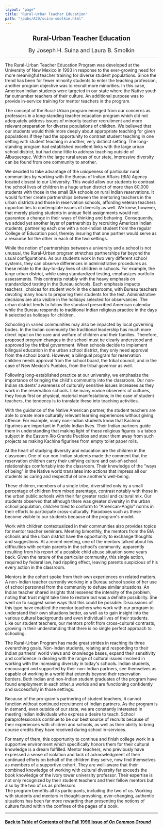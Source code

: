 ```yaml
---
layout: "page"
title: "Rural-Urban Teacher Education"
path: "/pubs/A20/suina-smolkin.html"
---
```

<main><center><h2>Rural-Urban Teacher Education</h2> <font size="+1">By Joseph H. Suina and Laura B. Smolkin</font> </center><hr/> 
The Rural-Urban Teacher Education Program was developed at the University
of New Mexico in 1993 in response to the ever-growing need for more
meaningful teacher training for diverse student populations.  Since the
trend has been for fewer minority students to enter the teaching
profession, another program objective was to recruit more minorities.  In
this case, American Indian students were targeted in our state where the
Native youth far outnumber teachers of their culture.  An additional
purpose was to provide in-service training for mentor teachers in the
program.<p>
The concept of the Rural-Urban program emerged from our concerns as
professors in a long-standing teacher education program which did not
adequately address issues of minority teacher recruitment and more
relevant preparation for diverse populations of children. We believed that
our students would think more deeply about appropriate teaching for given
populations if they had the opportunity to contrast student teaching in
one setting with student teaching in another, very distinct setting.  The
long-standing program had established excellent links with the large urban
school district, but had done little to address teaching outside of
Albuquerque. Within the large rural areas of our state, impressive
diversity can be found from one community to another. 
</p><p>
We decided to take advantage of the uniqueness of particular rural
communities by working with the Bureau of Indian Affairs (BIA) Agency
located closest to our University. This would allow our students to
contrast the school lives of children in a huge urban district of more
than 80,000 students with those in the small BIA schools on rural Indian
reservations.  It would further create partnerships between the mentoring
teachers in the urban districts and those in reservation schools,
affording veteran teachers opportunities to contemplate issues of
diversity as well.  We knew, however, that merely placing students in
unique field assignments would not guarantee a change in their ways of
thinking and behaving.  Consequently, we added yet another layer of
partnerships by recruiting American Indian students, partnering each one
with a non-Indian student from the regular College of Education pool,
thereby insuring that one partner would serve as a resource for the other
in each of the two settings.</p><p>
While the notion of partnerships between a university and a school is not
unusual, the Rural-Urban program stretches partnerships far beyond the
usual configurations.  As our students work in two very different school
systems, they can observe differences
in administrative procedures as these relate to the day-to-day lives of
children in schools.  For example, the large urban district, while using
standardized testing, emphasizes portfolio assessments.  This contrasts
notably with the heavy emphasis on standardized testing in the Bureau
schools.  Each emphasis impacts teachers_ choices for student work in the
classrooms, with Bureau teachers devoting many hours to preparing their
students for the test.  Administrative decisions are also visible in the
holidays selected for observances.  The urban district tends to follow the
standard prescribed American calendar while the Bureau responds to
traditional Indian religious practice in the days it selected as holidays
for children.</p><p>
Schooling in varied communities may also be impacted by local governing
bodes. In the Indian community the traditional leadership has much more
direct input on the care and welfare of children and their families.
Therefore, proposed program changes in the
school must be clearly understood and approved by the tribal government. 
When schools decide to implement bilingual education in the urban school
district, they only need approval from the school board. However, a
bilingual program for reservation children needs approval from the school
board, the tribal council, and in the case of New Mexico's Pueblos, from
the tribal governor as well.</p><p>
Following long-established practice at our university, we emphasize the
importance of bringing the child's community into the classroom.  Our
non-Indian students' awareness of culturally sensitive issues increases as
they work in the reservation schools.  Like many novice observers of
cultures, they focus first on physical, material manifestations; in the
case of student teachers, the tendency is to translate these into teaching
activities.  </p><p>
With the guidance of the Native American partner, the student teachers are
able to create more culturally relevant learning experiences without
giving offence. For example, many non-Indian students know that Kachina
figurines are important in Pueblo Indian lives. Their Indian partners
guide them in understanding that making light of these religious figures
is a taboo subject in the Eastern Rio Grande Pueblos and steer them away
from such projects as making Kachina figurines from empty toilet paper
rolls. 
</p><p>
At the heart of studying diversity and education are the children in the
classroom. One of our non-Indian students made the comment that the
reservation children carry their unifying culture and out-of-school
relationships comfortably into the classroom.
Their knowledge of the "ways of being" in the Native world translates
into actions that impress all our students as caring and respectful of one
another's well-being. </p><p>
These children, members of a single tribe, diversified only by a small
percentage of children from mixed parentage, contrast notably with those
in the urban public schools with their far greater racial and cultural
mix. Our students observed that although
there was greater diversity in the urban school population, children
tried to conform to "American-Anglo" norms in their efforts to participate
cross-culturally.  Paradoxes such as these become visible to our students
because of the program's model.</p><p>
Work with children contextualized in their communities also provides
topics for mentor teacher seminars. Meeting bimonthly, the mentors from
the BIA schools and the urban district have the opportunity to exchange
thoughts and suggestions.  At a recent meeting, one of the mentors talked
about his difficulties with certain parents in the school's community,
apparently resulting from his report of a possible child abuse situation
some years back. Given the nature of the particular community, this single
action, required by federal law, had rippling effect, leaving parents
suspicious of his every action in the classroom. </p><p>
Mentors in the cohort spoke from their own experiences on related matters. 
A non-Indian teacher currently working in a Bureau school spoke of her use
of school personnel from the community to defuse similar situations. An
Indian teacher shared insights that lessened the intensity of the problem,
noting that trust might take time to restore but was a definite
possibility.  She went on to suggest some ways that this could be
possible. Discussions of this type have enabled the mentor teachers who
work with our program to understand their own situations better, as well
as to gain insight into the various cultural backgrounds and even
individual lives of their students. Like our student teachers, our mentors
profit from cross-cultural contrasts, growing in their understanding that
there is no single perfect approach to schooling.</p><p>
The Rural-Urban Program has made great strides in reaching its three
overarching goals. Non-Indan students, relating and responding to their
Indian partners' world views and knowledge bases, expand their sensitivity
and confidence in dealing with the range of cultural issues involved in
working with the increasing diversity in today's schools. Indian students,
encouraged and supported by their non-Indian partners, see themselves as
capable of working in a world that extends beyond their reservation
borders.  Both Indian and non-Indian student graduates of the program have
found employment in each other_s worlds and are functioning confidently
and successfully in those settings. </p><p>
Because of the pro-gram's partnering of student teachers, it cannot
function without continued recruitment of Indian partners.  As the program
is in demand, even outside of our state, we are constantly interested in
meeting Indian individuals who express a desire to teach. School
paraprofessionals continue to be our best source of recruits because of
their experiences with children and schools, as well as their ability to
bring course credits they have received during school in-services.  </p><p>
For many of them, this opportunity to continue and finish college work in
a supportive environment which specifically honors them for their cultural
knowledge is a dream fulfilled.  Mentor teachers, who previously have
expressed a sense of isolation and lack of acknowledgment of their
continued efforts on behalf of the children they serve, now find
themselves as members of a supportive cohort. They are well-aware that
their combined knowledge of working with cultural diversity far exceeds
the book knowledge of the ivory tower university professor.  Their
expertise is not only recognized by their student teachers and their
fellow mentors but also by the two of us as professors.<br/>
The program benefits all its participants, including the two of us.
Working with students and mentors in thought-provoking, ever-changing,
authentic situations has been far more rewarding than presenting the
notions of culture found within the confines of
the pages of a book.
</p><hr/>
<h4><a href=".\">Back to
Table of Contents of the Fall 1996 Issue of <i>On Common
Ground</i></a>
</h4>
</main>